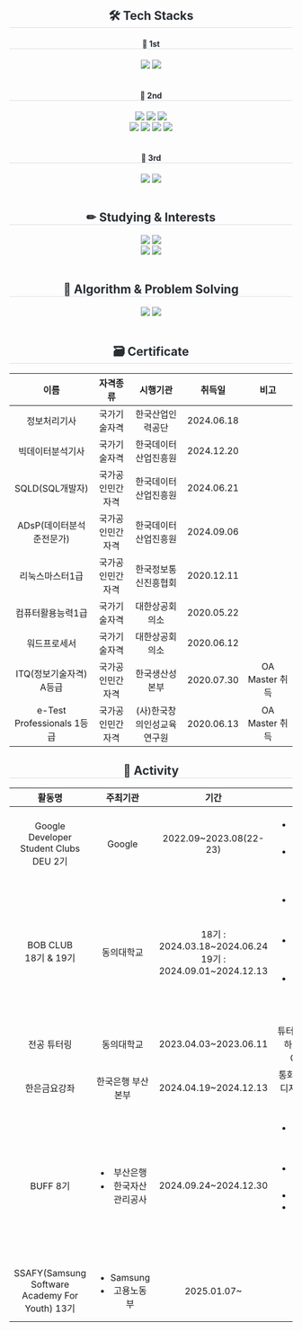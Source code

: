 <style>
    th, td {
        text-align: center;
    }
</style>

<div align= "center">
    <h2 style="border-bottom: 1px solid #d8dee4; color: #282d33;"> 🛠️ Tech Stacks </h2>
    <div style="margin: 0 auto; text-align: center;" align= "center">
        <div>
            <h4 style="border-bottom: 1px solid #d8dee4; color: #282d33;"> 🥇 1st </h4>
            <img src="https://img.shields.io/badge/Python-3776AB?style=for-the-badge&logo=Python&logoColor=white">
            <img src="https://img.shields.io/badge/Java-007396?style=for-the-badge&logo=Java&logoColor=white">
        </div>
        <br>
        <div>
            <h4 style="border-bottom: 1px solid #d8dee4; color: #282d33;"> 🥈 2nd </h4>
            <img src="https://img.shields.io/badge/C++-00599C?style=for-the-badge&logo=C%2B%2B&logoColor=white">
            <img src="https://img.shields.io/badge/pandas-%23150458?style=for-the-badge&logo=pandas&logoColor=white">
            <img src="https://img.shields.io/badge/scikit--learn-%23F7931E?style=for-the-badge&logo=scikit-learn&logoColor=white">
            <br>
            <img src="https://img.shields.io/badge/kotlin-%237F52FF?style=for-the-badge&logo=kotlin&logoColor=white">
            <img src="https://img.shields.io/badge/jetpack%20compose-4285F4?style=for-the-badge&logo=jetpackcompose&logoColor=white">
            <img src="https://img.shields.io/badge/MariaDB-003545?style=for-the-badge&logo=mariadb&logoColor=white">
            <img src="https://img.shields.io/badge/MySQL-4479A1?style=for-the-badge&logo=MySQL&logoColor=white">
        </div>
        <br>
        <div>
            <h4 style="border-bottom: 1px solid #d8dee4; color: #282d33;"> 🥉 3rd </h4>
            <img src="https://img.shields.io/badge/Linux-FCC624?style=for-the-badge&logo=Linux&logoColor=white">
            <img src="https://img.shields.io/badge/SciPy-%230C55A5?style=for-the-badge&logo=scipy&logoColor=white">
        </div>
    </div>
</div>
<br>
<div align= "center">
    <h2 style="border-bottom: 1px solid #d8dee4; color: #282d33;"> ✏ Studying & Interests </h2>
    <img src="https://img.shields.io/badge/Spring Boot-6DB33F?style=for-the-badge&logo=Spring Boot&logoColor=white">
    <img src="https://img.shields.io/badge/Javascript-F7DF1E?style=for-the-badge&logo=Javascript&logoColor=white">
    <br>
    <img src="https://img.shields.io/badge/react-%2320232a?style=for-the-badge&logo=react&logoColor=%2361DAFB">
    <img src="https://img.shields.io/badge/Flutter-%2302569B?style=for-the-badge&logo=Flutter&logoColor=white">
</div>
<br>
<div align= "center">
    <h2 style="border-bottom: 1px solid #d8dee4; color: #282d33;"> 🚀 Algorithm & Problem Solving </h2>
    <img src="http://mazassumnida.wtf/api/v2/generate_badge?boj=right5625">
    <img src="http://mazandi.herokuapp.com/api?handle=right5625&theme=dark">
</div>
<br>
<div align= "center">
    <h2 style="border-bottom: 1px solid #d8dee4; color: #282d33;"> 🗃 Certificate </h2>
    <table>
        <thead>
            <tr>
                <th>이름</th>
                <th>자격종류</th>
                <th>시행기관</th>
                <th>취득일</th>
                <th>비고</th>
            </tr>
        </thead>
        <tbody>
            <tr>
                <td>정보처리기사</td>
                <td>국가기술자격</td>
                <td>한국산업인력공단</td>
                <td>2024.06.18</td>
                <td></td>
            </tr>
            <tr>
                <td>빅데이터분석기사</td>
                <td>국가기술자격</td>
                <td>한국데이터산업진흥원</td>
                <td>2024.12.20</td>
                <td></td>
            </tr>
            <tr>
                <td>SQLD(SQL개발자)</td>
                <td>국가공인민간자격</td>
                <td>한국데이터산업진흥원</td>
                <td>2024.06.21</td>
                <td></td>
            </tr>
            <tr>
                <td>ADsP(데이터분석준전문가)</td>
                <td>국가공인민간자격</td>
                <td>한국데이터산업진흥원</td>
                <td>2024.09.06</td>
                <td></td>
            </tr>
            <tr>
                <td>리눅스마스터1급</td>
                <td>국가공인민간자격</td>
                <td>한국정보통신진흥협회</td>
                <td>2020.12.11</td>
                <td></td>
            </tr>
            <tr>
                <td>컴퓨터활용능력1급</td>
                <td>국가기술자격</td>
                <td>대한상공회의소</td>
                <td>2020.05.22</td>
                <td></td>
            </tr>
            <tr>
                <td>워드프로세서</td>
                <td>국가기술자격</td>
                <td>대한상공회의소</td>
                <td>2020.06.12</td>
                <td></td>
            </tr>
            <tr>
                <td>ITQ(정보기술자격) A등급</td>
                <td>국가공인민간자격</td>
                <td>한국생산성본부</td>
                <td>2020.07.30</td>
                <td>OA Master 취득</td>
            </tr>
            <tr>
                <td>e-Test Professionals 1등급</td>
                <td>국가공인민간자격</td>
                <td>(사)한국창의인성교육연구원</td>
                <td>2020.06.13</td>
                <td>OA Master 취득</td>
            </tr>
        </tbody>
    </table>
</div>
<div align= "center">
    <h2 style="border-bottom: 1px solid #d8dee4; color: #282d33;"> 🏫 Activity </h2>
    <table>
        <thead>
            <tr>
                <th>활동명</th>
                <th>주최기관</th>
                <th>기간</th>
                <th>내용</th>
                <th>비고</th>
            </tr>
        </thead>
        <tbody>
            <tr>
                <td><sapn>Google Developer<br>Student Clubs<br>DEU 2기</sapn></td>
                <td>Google</td>
                <td>2022.09~2023.08(22-23)</td>
                <td>
                    <ul>
                        <li>알고리즘 스터디장 역할 수행</li>
                        <li>놀러와요 해커톤 개최</li>
                    </ul>
                </td>
                <td>https://gdsc-deu.github.io/</td>
            </tr>
            <tr>
                <td><span>BOB CLUB<br>18기 & 19기</span></td>
                <td>동의대학교</td>
                <td><span>18기 : 2024.03.18~2024.06.24<br>19기 : 2024.09.01~2024.12.13</span></td>
                <td>
                    <ul>
                        <li><span>자소서 첨삭 및<br>면접 교육 & 모의면접 진행</span></li>
                        <li>경주 워크숍(2024.06.24~25) 참가</li>
                        <li>부산 워크숍(2024.12.26) 참가</li>
                    </ul>
                </td>
                <td></td>
            </tr>
            <tr>
                <td>전공 튜터링</td>
                <td>동의대학교</td>
                <td>2023.04.03~2023.06.11</td>
                <td>튜터 역할로 활동을 시작하여 3명의 튜티에게 C++ 과목 튜터링</td>
                <td></td>
            </tr>
            <tr>
                <td>한은금요강좌</td>
                <td>한국은행 부산본부</td>
                <td>2024.04.19~2024.12.13</td>
                <td>통화신용정책, 중앙은행 디지털화폐(CBDC) 등 교육 이수</td>
                <td></td>
            </tr>
            <tr>
                <td>BUFF 8기</td>
                <td>
                    <ul>
                        <li>부산은행</li>
                        <li>한국자산관리공사</li>
                    </ul>
                </td>
                <td>2024.09.24~2024.12.30</td>
                <td>
                    <ul>
                        <li>부산은행, 한국자산관리공사 현직자 멘토링</li>
                        <li>부산은행 주관 일일취업캠프 참가</li>
                        <li>금융권 취업 특강</li>
                        <li>FSC(Financial Specialist Contests) 경진대회 참가</li>
                    </ul>
                </td>
                <td>
                    <ul>
                        <li>FSC(Financial Specialist Contests) 경진대회 최우수상 수상</li>
                        <li>BUFF 8기 우수 수료생 및 한국자산관리공사 1개월 현장 실습생 선발</li>
                    </ul>
                </td>
            </tr>
            <tr>
                <td>SSAFY(Samsung Software Academy For Youth) 13기</td>
                <td>
                    <ul>
                        <li>Samsung</li>
                        <li>고용노동부</li>
                    </ul>
                </td>
                <td>2025.01.07~</td>
                <td>~ing</td>
                <td><span>1학기 부울경 캠퍼스<br>지역대표 역할 수행</span></td>
            </tr>
        </tbody>
    </table>
</div>
<!--
<br>
<div align= "center"> 
    <h2 style="border-bottom: 1px solid #d8dee4; color: #282d33;"> 🏆 Stats </h2>
    <img src="https://github-readme-stats.vercel.app/api/top-langs/?username=right5625&layout=compact&bg_color=60,4a90e2,8e44ad&title_color=ffffff&text_color=ffffff">
    <br>
    <img src="https://github-readme-stats.vercel.app/api?username=right5625&bg_color=60,4a90e2,8e44ad&title_color=ffffff&text_color=ffffff">
</div>
-->
